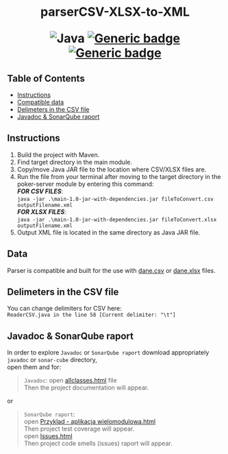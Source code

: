 <h1 align="center"> parserCSV-XLSX-to-XML

![Java](https://img.shields.io/badge/Java-ED8B00?style=for-the-badge&logo=java&logoColor=white)
[![Generic badge](https://img.shields.io/badge/MAVEN-3.8.1-brightgreen.svg)](https://shields.io/)
[![Generic badge](https://img.shields.io/badge/coverage-72/100-green.svg)](https://shields.io/)

 
## Table of Contents

- [Instructions](#instructions)
- [Compatible data](#data)
- [Delimeters in the CSV file](#delim)
- [Javadoc & SonarQube raport](#doc_scube)


## Instructions <a name="instructions"></a>
  
1. Build the project with Maven.
2. Find target directory in the main module.
3. Copy/move Java JAR file to the location where CSV/XLSX files are.
4. Run the file from your terminal after moving to the target directory in the poker-server module by entering this command: <br>
    ***FOR CSV FILES***: <br>
    `java -jar .\main-1.0-jar-with-dependencies.jar fileToConvert.csv outputFilename.xml` <br>
    ***FOR XLSX FILES***: <br>
    `java -jar .\main-1.0-jar-with-dependencies.jar fileToConvert.xlsx outputFilename.xml`
5. Output XML file is located in the same directory as Java JAR file. <br>

  
## Data <a name="data"></a>
  Parser is compatible and built for the use with [dane.csv](https://github.com/YgLK/parserCSV-XLSX-to-XML/blob/dev/multi-module/dane.csv) or [dane.xlsx](https://github.com/YgLK/parserCSV-XLSX-to-XML/blob/dev/multi-module/dane.xlsx) files.

## Delimeters in the CSV file <a name="delim"></a>
  You can change delimiters for CSV here: <br>
`ReaderCSV.java in the line 58 [Current delimiter: "\t"]`
  
## Javadoc & SonarQube raport <a name="doc_scube"></a>
 In order to explore `Javadoc` or `SonarQube raport` download appropriately `javadoc` or `sonar-cube` directory,<br> open them and for:
 > `Javadoc`: open [allclasses.html](https://github.com/YgLK/parserCSV-XLSX-to-XML/blob/dev/javadoc/allclasses.html) file <br> Then the project documentation will appear.
 
 or 
 
 > `SonarQube raport`: <br> 
> open [Przyklad - aplikacja wielomodulowa.html](https://github.com/YgLK/parserCSV-XLSX-to-XML/blob/dev/sonar-cube/Przyklad%20-%20aplikacja%20wielomodulowa.html) <br> Then project test coverage will appear. <br>
> open [Issues.html](https://github.com/YgLK/parserCSV-XLSX-to-XML/blob/dev/sonar-cube/Issues.html) <br>Then project code smells (issues) raport will appear.
